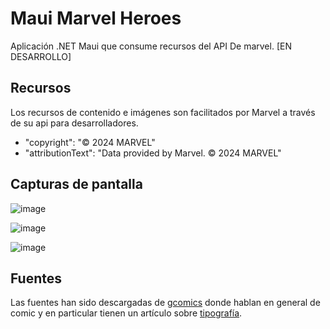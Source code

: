 # Maui Marvel Heroes
Aplicación .NET Maui que consume recursos del API De marvel.
[EN DESARROLLO]

## Recursos
Los recursos de contenido e imágenes son facilitados por Marvel a través de su api para desarrolladores. 
 - "copyright": "© 2024 MARVEL"
 - "attributionText": "Data provided by Marvel. © 2024 MARVEL"

## Capturas de pantalla
![image](https://github.com/FranEspina/MauiMarvelHeroes/assets/53045314/153d9f57-dd81-41a7-8c1f-659676a980ec)

![image](https://github.com/FranEspina/MauiMarvelHeroes/assets/53045314/4f1b5b54-94b8-4d59-9a35-d08b74c141c9)

![image](https://github.com/FranEspina/MauiMarvelHeroes/assets/53045314/7335a710-a3bf-4f78-8de6-2ea2fbd17c4d)



## Fuentes 
Las fuentes han sido descargadas de [gcomics](https://gcomics.online/) donde hablan en general de comic y en particular tienen un artículo sobre [tipografía](https://gcomics.online/blog/fuentes-gratis-para-comics/).

